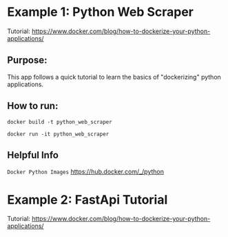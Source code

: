# Example 1: Python Web Scraper

Tutorial: https://www.docker.com/blog/how-to-dockerize-your-python-applications/
## Purpose:
This app follows a quick tutorial to learn the basics of "dockerizing" python applications.

## How to run:

`docker build -t python_web_scraper`

`docker run -it python_web_scraper`

## Helpful Info
`Docker Python Images`  https://hub.docker.com/_/python


# Example 2: FastApi Tutorial

Tutorial: https://www.docker.com/blog/how-to-dockerize-your-python-applications/
